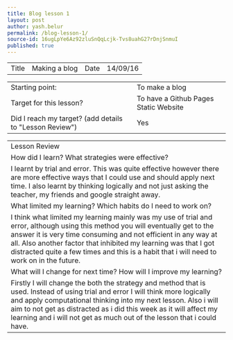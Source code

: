 ```yaml
---
title: Blog lesson 1
layout: post
author: yash.belur
permalink: /blog-lesson-1/
source-id: 16ugLpYe6Az92zluSnQqLcjk-Tvs8uahG27rDnjSnmuI
published: true
---
```

<table>
  <tr>
    <td>Title</td>
    <td>Making a blog</td>
    <td>Date</td>
    <td>14/09/16</td>
  </tr>
</table>


<table>
  <tr>
    <td>Starting point:</td>
    <td>To make a blog</td>
  </tr>
  <tr>
    <td>Target for this lesson?</td>
    <td>To have a Github Pages Static Website</td>
  </tr>
  <tr>
    <td>Did I reach my target? 
(add details to "Lesson Review")</td>
    <td> Yes</td>
  </tr>
</table>


<table>
  <tr>
    <td>Lesson Review</td>
  </tr>
  <tr>
    <td>How did I learn? What strategies were effective? </td>
  </tr>
  <tr>
    <td>I learnt by trial and error. This was quite effective however there are more effective ways that I could use and should apply next time. I also learnt by thinking logically and not just asking the teacher, my friends and google straight away.</td>
  </tr>
  <tr>
    <td>What limited my learning? Which habits do I need to work on? </td>
  </tr>
  <tr>
    <td>I think what limited my learning mainly was my use of trial and error, although using this method you will eventually get to the answer it is very time consuming and not efficient in any way at all. Also another factor that inhibited my learning was that I got distracted quite a few times and this is a habit that i will need to work on in the future.</td>
  </tr>
  <tr>
    <td>What will I change for next time? How will I improve my learning?</td>
  </tr>
  <tr>
    <td>Firstly I will change the both the strategy and method that is used. Instead of using trial and error I will think more logically and apply computational thinking into my next lesson. Also i will aim to not get as distracted as i did this week as it will affect my learning and i will not get as much out of the lesson that i could have.</td>
  </tr>
</table>


